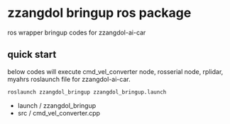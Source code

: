 # zzangdol bringup ros package

ros wrapper bringup codes for zzangdol-ai-car 
## quick start
below codes will execute cmd_vel_converter node, rosserial node,
rplidar, myahrs roslaunch file for zzangdol-ai-car.
```bash
roslaunch zzangdol_bringup zzangdol_bringup.launch
```
- launch / zzangdol_bringup
- src / cmd_vel_converter.cpp